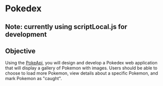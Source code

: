 # Pokedex

## Note: currently using scriptLocal.js for development

## Objective

Using the [PokeApi](https://pokeapi.co), you will design and develop a Pokedex web application that will display a gallery of Pokemon with images. Users should be able to choose to load more Pokemon, view details about a specific Pokemon, and mark Pokemon as "caught".
